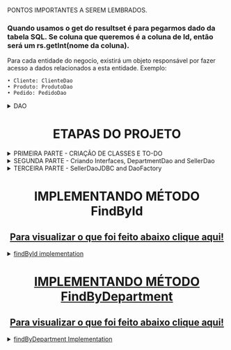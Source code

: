 PONTOS IMPORTANTES A SEREM LEMBRADOS.
### Quando usamos o get do resultset é para pegarmos dado da tabela SQL. Se coluna que queremos é a coluna de Id, então será um rs.getInt(nome da coluna). ###


Para cada entidade do negocio, existirá um objeto responsável por fazer acesso a dados relacionados a esta entidade.
Exemplo:

	• Cliente: ClienteDao
	• Produto: ProdutoDao
	• Pedido: PedidoDao

<details>
	<summary>DAO</summary>
Cada DAO será definido por uma interface. Isso porque o acesso aos dados pode mudar no futuro. Hoje pode ser um banco de dados SQL e amanhã será Oracle.
Então para que o contrato seja preservado, usaremos interfaces.

A injeção de dependência pode ser feita por meio do padrã de projeto Factory. 
O objeto Factory é responsável por instanciar as implementaçoes do DAO. Ela tem operações estaticas para instanciar os DAOS.

![image](https://github.com/zenonxd/demo-dao-jdbc/assets/64092861/b28fd55c-5ef2-487c-948c-3412d7956f67)
</details>

<h1 align="center">ETAPAS DO PROJETO </h1>
<details>
	<summary>PRIMEIRA PARTE - CRIAÇÃO DE CLASSES E TO-DO </summary>
Criar Seller e Department, juntamente com seus atributos, construtores, etc. Conforme abaixo:
	
![image](https://github.com/zenonxd/demo-dao-jdbc/assets/64092861/328ce494-98aa-4093-8887-554ca2b43db1)
</details>

<details>
	<summary>SEGUNDA PARTE - Criando Interfaces, DepartmentDao and SellerDao </summary>

A unica diferença é: No SellerDao os dois ultimos são objetos do tipo Seller. E no DepartmentDao do tipo Department.

![image](https://github.com/zenonxd/demo-dao-jdbc/assets/64092861/8464eab7-76a8-44b7-ab73-83081932fe37) ![image](https://github.com/zenonxd/demo-dao-jdbc/assets/64092861/98e0a0d4-8498-4573-97dd-c09c655ecbe5)
</details>

<details>
	<summary>TERCEIRA PARTE - SellerDaoJDBC and DaoFactory</summary>

SellerDaoJDBC - Implementar a interface SellerDao com seu contrato. ![image](https://github.com/zenonxd/demo-dao-jdbc/assets/64092861/c674acb8-4e27-4bf1-b83d-b6ce315acfd6)

DaoFactory - A DaoFactory vai expor um metodo que retorna um tipo da interface. Mas internamente ela instancia uma implementação. 

![image](https://github.com/zenonxd/demo-dao-jdbc/assets/64092861/c9106ec0-9d23-4ae0-81ae-6310638786bc)

Então no programa principal, instanciamos a interface juntamente com a DaoFactory.

![image](https://github.com/zenonxd/demo-dao-jdbc/assets/64092861/e0f18384-9a49-49fe-ba5c-2207f72dbe50)

</details>

<h1 align="center">IMPLEMENTANDO MÉTODO FindById </h1>
<h2 align="center"><a href=https://github.com/zenonxd/demo-dao-jdbc/blob/f3aaf7e782e855f55d9b806e4fd8497dbd928761/src/model/dao/impl/SellerDaoJDBC.java#L42> Para visualizar o que foi feito abaixo clique aqui! </h2>
	
	 
<DETAILS>
	<SUMMARY>findById implementation</SUMMARY>
	
Primeiro, não precisamos dessa vez instanciar uma connection, uma vez que o DAO vai ter uma dependência com a conexão. Portanto: 
Voltando a classe SellerDaoJDBC
1. Criamos um atributo
   
![image](https://github.com/zenonxd/demo-dao-jdbc/assets/64092861/c8dfd7c0-6ad5-48e2-8507-9c4b0ae91557)

2.	Criamos um construtor passando uma Connection conn, e atribuindo a esse paremetro o conn inicial. É o atributo inicial que usamos dentro da SellerDaoJDBC.

![image](https://github.com/zenonxd/demo-dao-jdbc/assets/64092861/79cfe387-4278-4776-b5c6-974247510425)

IMPORTANTE! Sabemos que o ResultSet nos dá um retorno em formato de tabela, conforme abaixo:
![image](https://github.com/zenonxd/demo-dao-jdbc/assets/64092861/4519fb33-1c12-4bf5-aa1b-62422c2c1729)

Porém, quando estamos programando um sistema orientado a objetos, na memoria do computador, queremos ter os objetos associados instanciados em memória.

![image](https://github.com/zenonxd/demo-dao-jdbc/assets/64092861/482db49f-9bfd-4554-bdc9-bc02e509789a)

Em suma, queremos criar um objeto do tipo seller chamado alex que estará associado a outro objeto do tipo Department, com os dados do departamento do alex.

DENTRO DO METODO FindById:

1. Criamos nosso PreparedStatement e ResultSet, intanciando ambos em null.
2. Abrimos nosso bloco Try, passando nosso st e utilizando o "conn" prepareStatement.
3. Passamos a query escrita para dar o select e como sempre a " ? " para preenchermos abaixo.
   
![image](https://github.com/zenonxd/demo-dao-jdbc/assets/64092861/3f935c35-a45d-48e9-ac1d-14257d7c355e)

5. Passamos st.SetInt e preenchemos com o numero desejado e executamos o update.

![image](https://github.com/zenonxd/demo-dao-jdbc/assets/64092861/9d8f72b9-a464-4e6d-90ea-59bf50491e87)

// COMO INSTANCIAR ESSES DADOS DO SQL DENTRO DOS OBJETOS?

![image](https://github.com/zenonxd/demo-dao-jdbc/assets/64092861/4e12b3c4-9156-4aa8-96f4-e929fe819801)

No bloco if em questão, sabemos que ele só irá prosseguir (true) se houver um numero depois do next (que já começa em zero).
Caso sim:

	1. Criamos duas funçoes. Uma para o Seller e outra para o Department.
		a. Na função do Seller, teremos dois parametros (Resultset rs, Department dep)
		b. Na função deparment, somente o parametro do ResultSet
  
<h3> A função instantiateSeller recebe dois parâmetros pois no final da mesma, devemos instanciar também um Department. </h3>

	2. O getInt e getString é a coluna da tabela criada no WorkBench. Ou seja: Int porque irá retornar uma ID da tabela e String pois é retornado um nome. <br>
 	3. SEMPRE QUE DAMOS GET no resultset é pra pegar algo de dentro do SQL. !!! ESSE setId é do objeto e não um set SQL !!!
	
![image](https://github.com/zenonxd/demo-dao-jdbc/assets/64092861/65c95e2b-ad4b-4a78-a68c-4af66e9ae711)

Por fim, nosso if ficará dessa maneira:

![image](https://github.com/zenonxd/demo-dao-jdbc/assets/64092861/7df73626-a091-4cd3-a589-b91a94e68306)

Teste final no main:

![image](https://github.com/zenonxd/demo-dao-jdbc/assets/64092861/05732275-ebf7-4a7a-b151-77042c0cc36d)

</DETAILS>

<h1 align="center">IMPLEMENTANDO MÉTODO FindByDepartment </h1>
<h2 align="center"><a href=https://github.com/zenonxd/demo-dao-jdbc/blob/f3aaf7e782e855f55d9b806e4fd8497dbd928761/src/model/dao/impl/SellerDaoJDBC.java#L97> Para visualizar o que foi feito abaixo clique aqui! </h2>

<DETAILS>
	<SUMMARY>findByDepartment Implementation</SUMMARY>
	
Primeiramente, é incorreto nós instanciarmos vários departamentos.
Dessa vez, como são vários valores retornados ao invés de if dentro do método, usaremos while Ou seja, "enquanto existir um próximo (rs.next)".

1. Iniciaremos criando uma Lista fora do loop while.
   
![image](https://github.com/zenonxd/demo-dao-jdbc/assets/64092861/98d548ea-25a0-46b3-9dd0-5be1179b71c1)

A resolução parece boa, mas na verdade é uma má prática pois intanciaremos vários departments.

![image](https://github.com/zenonxd/demo-dao-jdbc/assets/64092861/dcd40f17-e9fb-40d8-9db8-3d1826eb47a2)

<h3> Para uma boa pratica, usaremos o Map! </h3>

1. Criaremos um map fora do laço while.
2. Dentro do laço while:
	a. Criaremos um Department, dando o get na Coluna: Department dep = map.get(rs.getInt("DepartmentId"));
           Basicamente esse comando busca dentro do Map se ja existe algum departamento com a Id = 2 (valor que está dentro do resultset (rs.next)
   
3. Se o dep == null, instanciaremos o dep e colocaremos dentro do Map para que na proxima vez eu possa verificar que ele ja existe.
   
![image](https://github.com/zenonxd/demo-dao-jdbc/assets/64092861/ac721930-12ac-4232-b9ec-e7c34b2801b0)

4. Por fim, teremos a instanciação do Seller, passando o rs + dep e adicionando a lista.

![image](https://github.com/zenonxd/demo-dao-jdbc/assets/64092861/1d117112-e033-4fbe-8d7a-970918f1e362)

Teste final no main:

![image](https://github.com/zenonxd/demo-dao-jdbc/assets/64092861/46f7da24-2e4a-4d65-b12c-a6581b9915ca)

 
</DETAILS>


